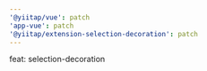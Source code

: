 ```yaml
---
'@yiitap/vue': patch
'app-vue': patch
'@yiitap/extension-selection-decoration': patch
---
```


feat: selection-decoration
